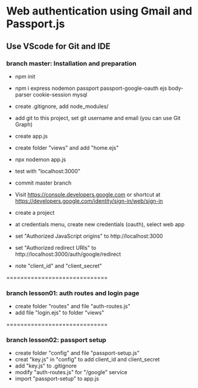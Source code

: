 # Web authentication using Gmail and Passport.js
## Use VScode for Git and IDE

### branch master: Installation and preparation
* npm init
* npm i express nodemon passport passport-google-oauth ejs body-parser cookie-session mysql
* create .gitignore, add node_modules/
* add git to this project, set git username and email (you can use Git Graph)
* create app.js
* create folder "views" and add "home.ejs"
* npx nodemon app.js
* test with "localhost:3000"
* commit master branch

* Visit https://console.developers.google.com or shortcut at https://developers.google.com/identity/sign-in/web/sign-in
* create a project
* at credentials menu, create new credentials (oauth), select web app
* set "Authorized JavaScript origins" to http://localhost:3000 
* set "Authorized redirect URIs" to http://localhost:3000/auth/google/redirect
* note "client_id" and "client_secret"

=============================
### branch lesson01: auth routes and login page
* create folder "routes" and file "auth-routes.js"
* add file "login.ejs" to folder "views"

=============================
### branch lesson02: passport setup
* create folder "config" and file "passport-setup.js"
* creat "key.js" in "config" to add client_id and client_secret
* add "key.js" to .gitignore
* modify "auth-routes.js" for "/google" service
* import "passport-setup" to app.js

